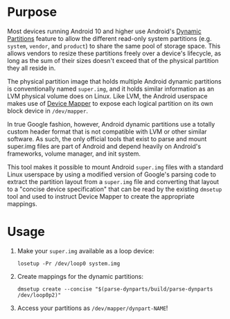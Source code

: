 Purpose
=======
Most devices running Android 10 and higher use Android's [Dynamic Partitions][1]
feature to allow the different read-only system partitions (e.g. `system`,
`vendor`, and `product`) to share the same pool of storage space. This allows
vendors to resize these partitions freely over a device's lifecycle, as long as
the sum of their sizes doesn't exceed that of the physical partition they all
reside in.

The physical partition image that holds multiple Android dynamic partitions is
conventionally named `super.img`, and it holds similar information as an LVM
physical volume does on Linux. Like LVM, the Android userspace makes use of
[Device Mapper][2] to expose each logical partition on its own block device in
`/dev/mapper`.

In true Google fashion, however, Android dynamic partitions use a totally custom
header format that is not compatible with LVM or other similar software. As
such, the only official tools that exist to parse and mount super.img files are
part of Android and depend heavily on Android's frameworks, volume manager, and
init system.

This tool makes it possible to mount Android `super.img` files with a standard
Linux userspace by using a modified version of Google's parsing code to extract
the partition layout from a `super.img` file and converting that layout to a
"concise device specification" that can be read by the existing `dmsetup` tool
and used to instruct Device Mapper to create the appropriate mappings.

[1]: https://source.android.com/devices/tech/ota/dynamic_partitions
[2]: https://www.kernel.org/doc/html/latest/admin-guide/device-mapper/index.html

Usage
=====
 1. Make your `super.img` available as a loop device:
    ```
    losetup -Pr /dev/loop0 system.img
    ```
 2. Create mappings for the dynamic partitions:
    ```
    dmsetup create --concise "$(parse-dynparts/build/parse-dynparts /dev/loop0p2)"
    ```
 3. Access your partitions as `/dev/mapper/dynpart-NAME`!
